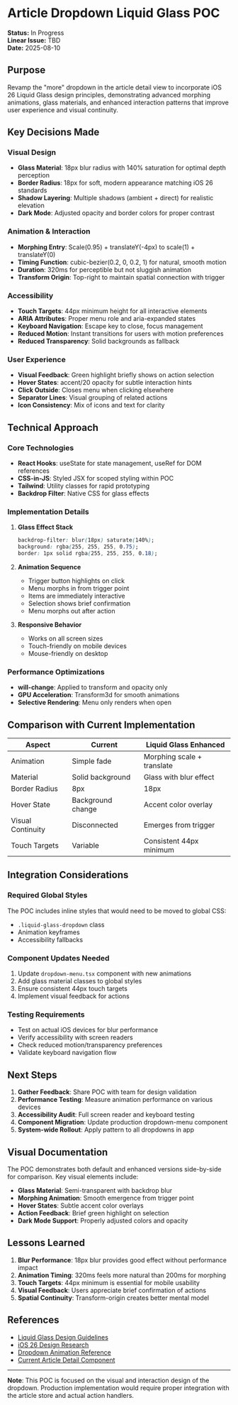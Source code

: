 # Article Dropdown Liquid Glass POC

**Status:** In Progress  
**Linear Issue:** TBD  
**Date:** 2025-08-10

## Purpose

Revamp the "more" dropdown in the article detail view to incorporate iOS 26 Liquid Glass design principles, demonstrating advanced morphing animations, glass materials, and enhanced interaction patterns that improve user experience and visual continuity.

## Key Decisions Made

### Visual Design
- **Glass Material**: 18px blur radius with 140% saturation for optimal depth perception
- **Border Radius**: 18px for soft, modern appearance matching iOS 26 standards
- **Shadow Layering**: Multiple shadows (ambient + direct) for realistic elevation
- **Dark Mode**: Adjusted opacity and border colors for proper contrast

### Animation & Interaction
- **Morphing Entry**: Scale(0.95) + translateY(-4px) to scale(1) + translateY(0)
- **Timing Function**: cubic-bezier(0.2, 0, 0.2, 1) for natural, smooth motion
- **Duration**: 320ms for perceptible but not sluggish animation
- **Transform Origin**: Top-right to maintain spatial connection with trigger

### Accessibility
- **Touch Targets**: 44px minimum height for all interactive elements
- **ARIA Attributes**: Proper menu role and aria-expanded states
- **Keyboard Navigation**: Escape key to close, focus management
- **Reduced Motion**: Instant transitions for users with motion preferences
- **Reduced Transparency**: Solid backgrounds as fallback

### User Experience
- **Visual Feedback**: Green highlight briefly shows on action selection
- **Hover States**: accent/20 opacity for subtle interaction hints
- **Click Outside**: Closes menu when clicking elsewhere
- **Separator Lines**: Visual grouping of related actions
- **Icon Consistency**: Mix of icons and text for clarity

## Technical Approach

### Core Technologies
- **React Hooks**: useState for state management, useRef for DOM references
- **CSS-in-JS**: Styled JSX for scoped styling within POC
- **Tailwind**: Utility classes for rapid prototyping
- **Backdrop Filter**: Native CSS for glass effects

### Implementation Details

1. **Glass Effect Stack**
   ```css
   backdrop-filter: blur(18px) saturate(140%);
   background: rgba(255, 255, 255, 0.75);
   border: 1px solid rgba(255, 255, 255, 0.18);
   ```

2. **Animation Sequence**
   - Trigger button highlights on click
   - Menu morphs in from trigger point
   - Items are immediately interactive
   - Selection shows brief confirmation
   - Menu morphs out after action

3. **Responsive Behavior**
   - Works on all screen sizes
   - Touch-friendly on mobile devices
   - Mouse-friendly on desktop

### Performance Optimizations
- **will-change**: Applied to transform and opacity only
- **GPU Acceleration**: Transform3d for smooth animations
- **Selective Rendering**: Menu only renders when open

## Comparison with Current Implementation

| Aspect | Current | Liquid Glass Enhanced |
|--------|---------|----------------------|
| Animation | Simple fade | Morphing scale + translate |
| Material | Solid background | Glass with blur effect |
| Border Radius | 8px | 18px |
| Hover State | Background change | Accent color overlay |
| Visual Continuity | Disconnected | Emerges from trigger |
| Touch Targets | Variable | Consistent 44px minimum |

## Integration Considerations

### Required Global Styles
The POC includes inline styles that would need to be moved to global CSS:
- `.liquid-glass-dropdown` class
- Animation keyframes
- Accessibility fallbacks

### Component Updates Needed
1. Update `dropdown-menu.tsx` component with new animations
2. Add glass material classes to global styles
3. Ensure consistent 44px touch targets
4. Implement visual feedback for actions

### Testing Requirements
- Test on actual iOS devices for blur performance
- Verify accessibility with screen readers
- Check reduced motion/transparency preferences
- Validate keyboard navigation flow

## Next Steps

1. **Gather Feedback**: Share POC with team for design validation
2. **Performance Testing**: Measure animation performance on various devices
3. **Accessibility Audit**: Full screen reader and keyboard testing
4. **Component Migration**: Update production dropdown-menu component
5. **System-wide Rollout**: Apply pattern to all dropdowns in app

## Visual Documentation

The POC demonstrates both default and enhanced versions side-by-side for comparison. Key visual elements include:

- **Glass Material**: Semi-transparent with backdrop blur
- **Morphing Animation**: Smooth emergence from trigger point
- **Hover States**: Subtle accent color overlays
- **Action Feedback**: Brief green highlight on selection
- **Dark Mode Support**: Properly adjusted colors and opacity

## Lessons Learned

1. **Blur Performance**: 18px blur provides good effect without performance impact
2. **Animation Timing**: 320ms feels more natural than 200ms for morphing
3. **Touch Targets**: 44px minimum is essential for mobile usability
4. **Visual Feedback**: Users appreciate brief confirmation of actions
5. **Spatial Continuity**: Transform-origin creates better mental model

## References

- [Liquid Glass Design Guidelines](../../docs/ui-ux/liquid-glass-design-guidelines.md)
- [iOS 26 Design Research](../../docs/ui-ux/iOS-26-design-research/)
- [Dropdown Animation Reference](../../docs/ui-ux/iOS-26-design-research/liquid-glass-redesign-ideas/dropdown-animation.gif)
- [Current Article Detail Component](../../src/components/articles/article-detail.tsx)

---

**Note**: This POC is focused on the visual and interaction design of the dropdown. Production implementation would require proper integration with the article store and actual action handlers.